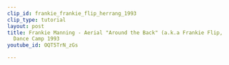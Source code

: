 ```yaml
---
clip_id: frankie_frankie_flip_herrang_1993
clip_type: tutorial
layout: post
title: Frankie Manning - Aerial "Around the Back" (a.k.a Frankie Flip, A-Flip) @ Herrang
  Dance Camp 1993
youtube_id: OQT5TrN_zGs

---
```


